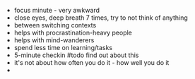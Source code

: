 - focus minute - very awkward
- close eyes, deep breath 7 times, try to not think of anything
- between switching contexts
- helps with procrastination-heavy people 
- helps with mind-wanderers
- spend less time on learning/tasks
- 5-minute checkin #todo find out about this
- it's not about how often you do it - how well you do it
- 